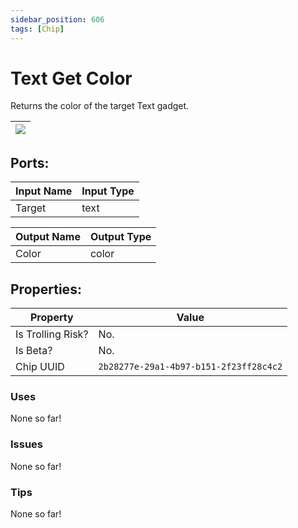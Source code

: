 ```yaml
---
sidebar_position: 606
tags: [Chip]
---
```


# Text Get Color


Returns the color of the target Text gadget.

| ![](https://images-ext-2.discordapp.net/external/MPmIaQzlEPmgGWlgi-WxBBXt0Bjv_zWPkg1y1f_sy3s/https/www.recroomcircuits.com/image/circuit/absolute-value?width=206&height=108) |
|-----|

## Ports:

| Input Name | Input Type |
|-----------|-----------|
| Target | text |

| Output Name | Output Type |
|-----------|-----------|
| Color | color |

## Properties:

| Property  | Value |
|-------------------|-----------|
| Is Trolling Risk? | No. |
| Is Beta? | No. |
| Chip UUID | `2b28277e-29a1-4b97-b151-2f23ff28c4c2` |

### Uses
None so far!

### Issues
None so far!

### Tips
None so far!
